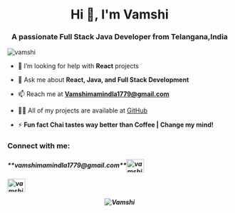 <h1 align="center">Hi 👋, I'm Vamshi</h1>

<h3 align="center">A passionate Full Stack Java Developer from Telangana,India</h3>

<p align="left"> <img src="https://komarev.com/ghpvc/?username=vamshi-2231" alt="vamshi" /> </p>



- 🤔 I’m looking for help with **React** projects

- 💬 Ask me about **React, Java, and Full Stack Development**

- 📫 Reach me at **Vamshimamindla1779@gmail.com**

- 👨‍💻 All of my projects are available at [GitHub](https://github.com/vamshi-2231)

- ⚡ **Fun fact Chai tastes way better than Coffee | Change my mind!**


<h3 align="left">Connect with me:</h3>
<p align="left">

<h5>**vamshimamindla1779@gmail.com**<img align="center" src="https://img.icons8.com/?size=100&id=13930&format=png&color=000000" alt="vamshi-2231" height="30" width="40" /></a>

<a href="vamshimamindla1779@gmail.com" target="blank"><img align="center" src="https://img.icons8.com/?size=100&id=P7UIlhbpWzZm&format=png&color=000000" alt="vamshi-2231" height="30" width="40" /></a>


</p>

<p align="center"> 
  <img src="https://github-readme-stats.vercel.app/api?username=vamshi-2231&show_icons=true" alt="Vamshi" /> 
</p>
